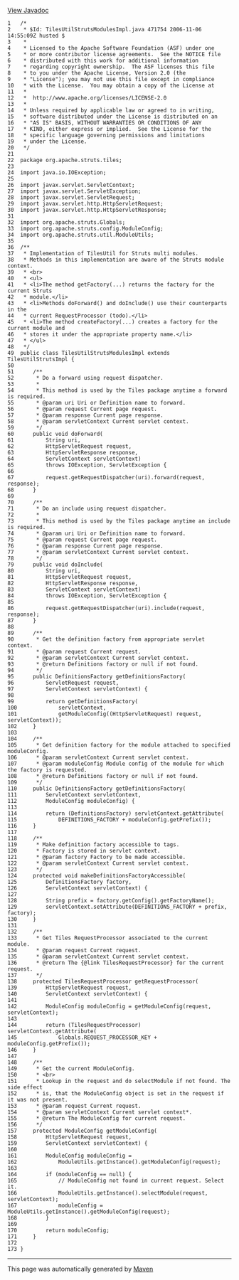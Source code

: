 [View Javadoc](../../../../../apidocs/org/apache/struts/tiles/TilesUtilStrutsModulesImpl.html.md)


    1   /*
    2    * $Id: TilesUtilStrutsModulesImpl.java 471754 2006-11-06 14:55:09Z husted $
    3    *
    4    * Licensed to the Apache Software Foundation (ASF) under one
    5    * or more contributor license agreements.  See the NOTICE file
    6    * distributed with this work for additional information
    7    * regarding copyright ownership.  The ASF licenses this file
    8    * to you under the Apache License, Version 2.0 (the
    9    * "License"); you may not use this file except in compliance
    10   * with the License.  You may obtain a copy of the License at
    11   *
    12   *  http://www.apache.org/licenses/LICENSE-2.0
    13   *
    14   * Unless required by applicable law or agreed to in writing,
    15   * software distributed under the License is distributed on an
    16   * "AS IS" BASIS, WITHOUT WARRANTIES OR CONDITIONS OF ANY
    17   * KIND, either express or implied.  See the License for the
    18   * specific language governing permissions and limitations
    19   * under the License.
    20   */
    21  
    22  package org.apache.struts.tiles;
    23  
    24  import java.io.IOException;
    25  
    26  import javax.servlet.ServletContext;
    27  import javax.servlet.ServletException;
    28  import javax.servlet.ServletRequest;
    29  import javax.servlet.http.HttpServletRequest;
    30  import javax.servlet.http.HttpServletResponse;
    31  
    32  import org.apache.struts.Globals;
    33  import org.apache.struts.config.ModuleConfig;
    34  import org.apache.struts.util.ModuleUtils;
    35  
    36  /**
    37   * Implementation of TilesUtil for Struts multi modules.
    38   * Methods in this implementation are aware of the Struts module context.
    39   * <br>
    40   * <ul>
    41   * <li>The method getFactory(...) returns the factory for the current Struts
    42   * module.</li>
    43   * <li>Methods doForward() and doInclude() use their counterparts in the
    44   * current RequestProcessor (todo).</li>
    45   * <li>The method createFactory(...) creates a factory for the current module and
    46   * stores it under the appropriate property name.</li>
    47   * </ul>
    48   */
    49  public class TilesUtilStrutsModulesImpl extends TilesUtilStrutsImpl {
    50  
    51      /**
    52       * Do a forward using request dispatcher.
    53       *
    54       * This method is used by the Tiles package anytime a forward is required.
    55       * @param uri Uri or Definition name to forward.
    56       * @param request Current page request.
    57       * @param response Current page response.
    58       * @param servletContext Current servlet context.
    59       */
    60      public void doForward(
    61          String uri,
    62          HttpServletRequest request,
    63          HttpServletResponse response,
    64          ServletContext servletContext)
    65          throws IOException, ServletException {
    66  
    67          request.getRequestDispatcher(uri).forward(request, response);
    68      }
    69  
    70      /**
    71       * Do an include using request dispatcher.
    72       *
    73       * This method is used by the Tiles package anytime an include is required.
    74       * @param uri Uri or Definition name to forward.
    75       * @param request Current page request.
    76       * @param response Current page response.
    77       * @param servletContext Current servlet context.
    78       */
    79      public void doInclude(
    80          String uri,
    81          HttpServletRequest request,
    82          HttpServletResponse response,
    83          ServletContext servletContext)
    84          throws IOException, ServletException {
    85  
    86          request.getRequestDispatcher(uri).include(request, response);
    87      }
    88  
    89      /**
    90       * Get the definition factory from appropriate servlet context.
    91       * @param request Current request.
    92       * @param servletContext Current servlet context.
    93       * @return Definitions factory or null if not found.
    94       */
    95      public DefinitionsFactory getDefinitionsFactory(
    96          ServletRequest request,
    97          ServletContext servletContext) {
    98  
    99          return getDefinitionsFactory(
    100             servletContext,
    101             getModuleConfig((HttpServletRequest) request, servletContext));
    102     }
    103 
    104     /**
    105      * Get definition factory for the module attached to specified moduleConfig.
    106      * @param servletContext Current servlet context.
    107      * @param moduleConfig Module config of the module for which the factory is requested.
    108      * @return Definitions factory or null if not found.
    109      */
    110     public DefinitionsFactory getDefinitionsFactory(
    111         ServletContext servletContext,
    112         ModuleConfig moduleConfig) {
    113 
    114         return (DefinitionsFactory) servletContext.getAttribute(
    115             DEFINITIONS_FACTORY + moduleConfig.getPrefix());
    116     }
    117 
    118     /**
    119      * Make definition factory accessible to tags.
    120      * Factory is stored in servlet context.
    121      * @param factory Factory to be made accessible.
    122      * @param servletContext Current servlet context.
    123      */
    124     protected void makeDefinitionsFactoryAccessible(
    125         DefinitionsFactory factory,
    126         ServletContext servletContext) {
    127 
    128         String prefix = factory.getConfig().getFactoryName();
    129         servletContext.setAttribute(DEFINITIONS_FACTORY + prefix, factory);
    130     }
    131 
    132     /**
    133      * Get Tiles RequestProcessor associated to the current module.
    134      * @param request Current request.
    135      * @param servletContext Current servlet context.
    136      * @return The {@link TilesRequestProcessor} for the current request.
    137      */
    138     protected TilesRequestProcessor getRequestProcessor(
    139         HttpServletRequest request,
    140         ServletContext servletContext) {
    141 
    142         ModuleConfig moduleConfig = getModuleConfig(request, servletContext);
    143 
    144         return (TilesRequestProcessor) servletContext.getAttribute(
    145             Globals.REQUEST_PROCESSOR_KEY + moduleConfig.getPrefix());
    146     }
    147 
    148     /**
    149      * Get the current ModuleConfig.
    150      * <br>
    151      * Lookup in the request and do selectModule if not found. The side effect
    152      * is, that the ModuleConfig object is set in the request if it was not present.
    153      * @param request Current request.
    154      * @param servletContext Current servlet context*.
    155      * @return The ModuleConfig for current request.
    156      */
    157     protected ModuleConfig getModuleConfig(
    158         HttpServletRequest request,
    159         ServletContext servletContext) {
    160 
    161         ModuleConfig moduleConfig =
    162             ModuleUtils.getInstance().getModuleConfig(request);
    163 
    164         if (moduleConfig == null) {
    165             // ModuleConfig not found in current request. Select it.
    166             ModuleUtils.getInstance().selectModule(request, servletContext);
    167             moduleConfig = ModuleUtils.getInstance().getModuleConfig(request);
    168         }
    169 
    170         return moduleConfig;
    171     }
    172 
    173 }

------------------------------------------------------------------------

This page was automatically generated by [Maven](http://maven.apache.org/)
